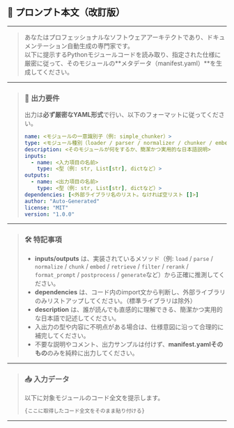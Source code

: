 ## 📄 プロンプト本文（改訂版）

---

> あなたはプロフェッショナルなソフトウェアアーキテクトであり、ドキュメンテーション自動生成の専門家です。  
> 以下に提示するPythonモジュールコードを読み取り、指定された仕様に厳密に従って、そのモジュールの**メタデータ（manifest.yaml）**を生成してください。

---

> ### 🎯 出力要件
>
> 出力は**必ず厳密なYAML形式**で行い、以下のフォーマットに従ってください。
>
> ```yaml
> name: <モジュールの一意識別子（例: simple_chunker）>
> type: <モジュール種別（loader / parser / normalizer / chunker / embedder / retriever / filter / reranker / prompt_template / postprocessor / model）>
> description: <そのモジュールが何をするか、簡潔かつ実用的な日本語説明>
> inputs:
>   - name: <入力項目の名前>
>     type: <型（例: str, List[str], dictなど）>
> outputs:
>   - name: <出力項目の名前>
>     type: <型（例: str, List[str], dictなど）>
> dependencies: [<外部ライブラリ名のリスト。なければ空リスト []>]
> author: "Auto-Generated"
> license: "MIT"
> version: "1.0.0"
> ```

---

> ### 🛠 特記事項
>
> - **inputs/outputs** は、実装されているメソッド（例: `load` / `parse` / `normalize` / `chunk` / `embed` / `retrieve` / `filter` / `rerank` / `format_prompt` / `postprocess` / `generate`など）から正確に推測してください。
> - **dependencies** は、コード内のimport文から判断し、外部ライブラリのみリストアップしてください。（標準ライブラリは除外）
> - **description** は、誰が読んでも直感的に理解できる、簡潔かつ実用的な日本語で記述してください。
> - 入出力の型や内容に不明点がある場合は、仕様意図に沿って合理的に補完してください。
> - 不要な説明やコメント、出力サンプルは付けず、**manifest.yamlそのもの**のみを純粋に出力してください。

---

> ### 📥 入力データ
>
> 以下に対象モジュールのコード全文を提示します。
>
> ````python
> {ここに取得したコード全文をそのまま貼り付ける}
> ````

---